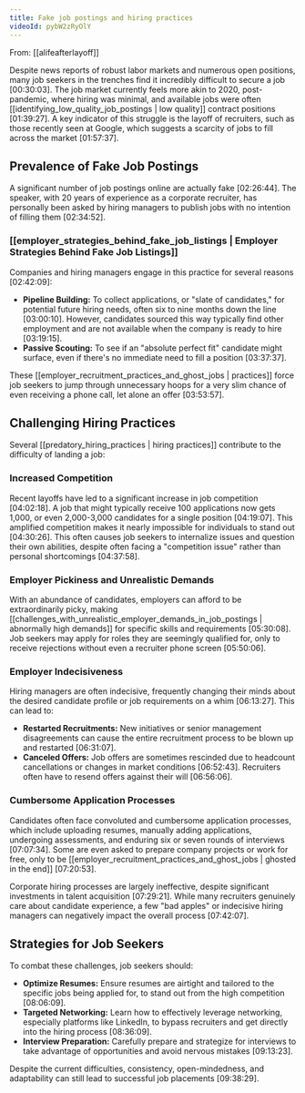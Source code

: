 ```yaml
---
title: Fake job postings and hiring practices
videoId: pybW2zRyOlY
---
```


From: [[alifeafterlayoff]] <br/> 

Despite news reports of robust labor markets and numerous open positions, many job seekers in the trenches find it incredibly difficult to secure a job <a class="yt-timestamp" data-t="00:30:03">[00:30:03]</a>. The job market currently feels more akin to 2020, post-pandemic, where hiring was minimal, and available jobs were often [[identifying_low_quality_job_postings | low quality]] contract positions <a class="yt-timestamp" data-t="01:39:27">[01:39:27]</a>. A key indicator of this struggle is the layoff of recruiters, such as those recently seen at Google, which suggests a scarcity of jobs to fill across the market <a class="yt-timestamp" data-t="01:57:37">[01:57:37]</a>.

## Prevalence of Fake Job Postings

A significant number of job postings online are actually fake <a class="yt-timestamp" data-t="02:26:44">[02:26:44]</a>. The speaker, with 20 years of experience as a corporate recruiter, has personally been asked by hiring managers to publish jobs with no intention of filling them <a class="yt-timestamp" data-t="02:34:52">[02:34:52]</a>.

### [[employer_strategies_behind_fake_job_listings | Employer Strategies Behind Fake Job Listings]]

Companies and hiring managers engage in this practice for several reasons <a class="yt-timestamp" data-t="02:42:09">[02:42:09]</a>:
*   **Pipeline Building:** To collect applications, or "slate of candidates," for potential future hiring needs, often six to nine months down the line <a class="yt-timestamp" data-t="03:00:10">[03:00:10]</a>. However, candidates sourced this way typically find other employment and are not available when the company is ready to hire <a class="yt-timestamp" data-t="03:19:15">[03:19:15]</a>.
*   **Passive Scouting:** To see if an "absolute perfect fit" candidate might surface, even if there's no immediate need to fill a position <a class="yt-timestamp" data-t="03:37:37">[03:37:37]</a>.

These [[employer_recruitment_practices_and_ghost_jobs | practices]] force job seekers to jump through unnecessary hoops for a very slim chance of even receiving a phone call, let alone an offer <a class="yt-timestamp" data-t="03:53:57">[03:53:57]</a>.

## Challenging Hiring Practices

Several [[predatory_hiring_practices | hiring practices]] contribute to the difficulty of landing a job:

### Increased Competition
Recent layoffs have led to a significant increase in job competition <a class="yt-timestamp" data-t="04:02:18">[04:02:18]</a>. A job that might typically receive 100 applications now gets 1,000, or even 2,000-3,000 candidates for a single position <a class="yt-timestamp" data-t="04:19:07">[04:19:07]</a>. This amplified competition makes it nearly impossible for individuals to stand out <a class="yt-timestamp" data-t="04:30:26">[04:30:26]</a>. This often causes job seekers to internalize issues and question their own abilities, despite often facing a "competition issue" rather than personal shortcomings <a class="yt-timestamp" data-t="04:37:58">[04:37:58]</a>.

### Employer Pickiness and Unrealistic Demands
With an abundance of candidates, employers can afford to be extraordinarily picky, making [[challenges_with_unrealistic_employer_demands_in_job_postings | abnormally high demands]] for specific skills and requirements <a class="yt-timestamp" data-t="05:30:08">[05:30:08]</a>. Job seekers may apply for roles they are seemingly qualified for, only to receive rejections without even a recruiter phone screen <a class="yt-timestamp" data-t="05:50:06">[05:50:06]</a>.

### Employer Indecisiveness
Hiring managers are often indecisive, frequently changing their minds about the desired candidate profile or job requirements on a whim <a class="yt-timestamp" data-t="06:13:27">[06:13:27]</a>. This can lead to:
*   **Restarted Recruitments:** New initiatives or senior management disagreements can cause the entire recruitment process to be blown up and restarted <a class="yt-timestamp" data-t="06:31:07">[06:31:07]</a>.
*   **Canceled Offers:** Job offers are sometimes rescinded due to headcount cancellations or changes in market conditions <a class="yt-timestamp" data-t="06:52:43">[06:52:43]</a>. Recruiters often have to resend offers against their will <a class="yt-timestamp" data-t="06:56:06">[06:56:06]</a>.

### Cumbersome Application Processes
Candidates often face convoluted and cumbersome application processes, which include uploading resumes, manually adding applications, undergoing assessments, and enduring six or seven rounds of interviews <a class="yt-timestamp" data-t="07:07:34">[07:07:34]</a>. Some are even asked to prepare company projects or work for free, only to be [[employer_recruitment_practices_and_ghost_jobs | ghosted in the end]] <a class="yt-timestamp" data-t="07:20:53">[07:20:53]</a>.

Corporate hiring processes are largely ineffective, despite significant investments in talent acquisition <a class="yt-timestamp" data-t="07:29:21">[07:29:21]</a>. While many recruiters genuinely care about candidate experience, a few "bad apples" or indecisive hiring managers can negatively impact the overall process <a class="yt-timestamp" data-t="07:42:07">[07:42:07]</a>.

## Strategies for Job Seekers

To combat these challenges, job seekers should:
*   **Optimize Resumes:** Ensure resumes are airtight and tailored to the specific jobs being applied for, to stand out from the high competition <a class="yt-timestamp" data-t="08:06:09">[08:06:09]</a>.
*   **Targeted Networking:** Learn how to effectively leverage networking, especially platforms like LinkedIn, to bypass recruiters and get directly into the hiring process <a class="yt-timestamp" data-t="08:36:09">[08:36:09]</a>.
*   **Interview Preparation:** Carefully prepare and strategize for interviews to take advantage of opportunities and avoid nervous mistakes <a class="yt-timestamp" data-t="09:13:23">[09:13:23]</a>.

Despite the current difficulties, consistency, open-mindedness, and adaptability can still lead to successful job placements <a class="yt-timestamp" data-t="09:38:29">[09:38:29]</a>.
